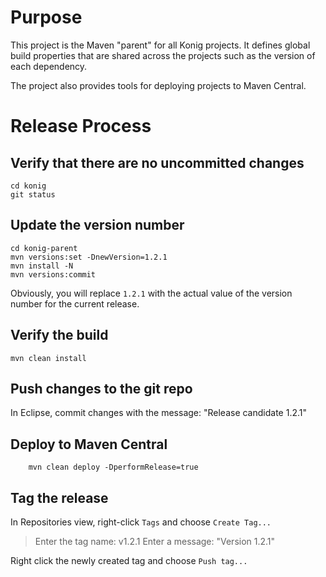 # Purpose

This project is the Maven "parent" for all Konig projects.  It defines global build
properties that are shared across the projects such as the version of each dependency.

The project also provides tools for deploying projects to Maven Central.

# Release Process

## Verify that there are no uncommitted changes

```
cd konig
git status
```

## Update the version number

```
cd konig-parent
mvn versions:set -DnewVersion=1.2.1
mvn install -N
mvn versions:commit
```

Obviously, you will replace `1.2.1` with the actual value of the version number for
the current release.

## Verify the build

```
mvn clean install
```

## Push changes to the git repo

In Eclipse, commit changes with the message: "Release candidate 1.2.1"

## Deploy to Maven Central

```
	mvn clean deploy -DperformRelease=true
```
## Tag the release


In Repositories view, right-click `Tags` and choose `Create Tag...`

> Enter the tag name: v1.2.1
> Enter a message: "Version 1.2.1"

Right click the newly created tag and choose `Push tag...`

